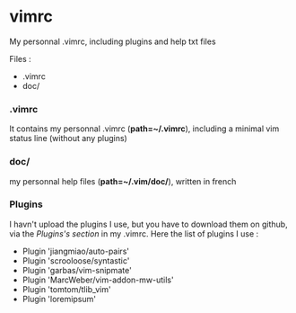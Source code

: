 # vimrc
My personnal .vimrc, including plugins and help txt files

Files :

* .vimrc
* doc/

### .vimrc

It contains my personnal .vimrc (**path=~/.vimrc**), including a minimal vim status line (without any plugins)

### doc/

my personnal help files (**path=~/.vim/doc/**), written in french

### Plugins

I havn't upload the plugins I use, but you have to download them on github, via the *Plugins's section* in my .vimrc.
Here the list of plugins I use : 

* Plugin 'jiangmiao/auto-pairs'
* Plugin 'scrooloose/syntastic'
* Plugin 'garbas/vim-snipmate'
* Plugin 'MarcWeber/vim-addon-mw-utils'
* Plugin 'tomtom/tlib_vim'
* Plugin 'loremipsum'

